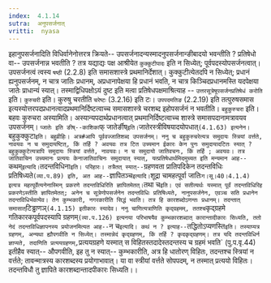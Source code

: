 ```yaml
---
index:  4.1.14
sutra:  अनुपसर्जनात्
vritti:  nyasa
---
```


इहानुपसर्जनादिति विधिर्वानेनोत्तरत्र क्रियते-- उपसर्जनादन्यस्मादनुपसर्जनान्ङीबादयो भवन्तीति ? प्रतिषेधो वा-- उपसर्जनान्न भवतीति ? तत्र यद्याद्यः पक्ष आश्रीयेत `कुक्कुटीपादः` इति न सिध्येत्; पूर्वपदस्योपसर्जनत्वात्। उपसर्जनत्वं त्वस्य `षष्ठी` (2.2.8) इति समासशास्त्रे प्रथमानिर्देशात्। कुक्कुटीत्येतदपि न सिध्येत्; प्रधानं ह्यनुपसर्जनम्, न चात्र जातिः प्रधानम्, अप्रधानापेक्षया हि प्रधानं भवति, न चात्र किञ्चिदप्रधानमस्ति यदपेक्षया जातेः प्राधान्यं स्यात्। तस्माद्विधिपक्षोऽयं दुष्ट इति मत्वा प्रतिषेधपक्षमाश्रित्याह -- `उत्तरसूत्रेषूपसर्जनप्रतिषेधं करोति` इति। `कुरुचरी` इति। कुरुषु चरतीति `चरेष्टः` (3.2.16) इति टः। `उपपदमतिङ` (2.2.19) इति तत्पुरुषसमास इत्यस्योत्तरपदप्रधानत्वादप्रथमानिर्दिष्टत्वाच्च समासशास्त्रे चरशब्द इहोपसर्जनं न भवतीति। `बहुकुरुचरा` इति। बहवः कुरुचरा अस्यामिति। अस्यान्यपदार्थप्रधानत्वात् प्रथमानिर्दिष्टत्वाच्च शास्त्रे समासपदानामत्रावयव उपसर्जनम्। `प्जातेः इति ङीष्--काशिका`फ् जातेर्ङीष्` इति। `जातेरस्त्रीविषयादयोपधात्` (4.1.63) इत्यनेन। `बहुकुक्कुटा` इति। बहुव्रीहिः। अत्र#आपि पूर्ववज्जातिशब्द उपसर्जनम्।
ननु च बहुकुरुचरेत्यत्र समुदायः स्त्रियां वर्त्तते, नावयवः न च समुदायष्टित्, किं तर्हि ? अवयवः तत्र टित उच्यमान ईकारः केन पुनः समुदायादटितः स्यात् ? बहुकुक्कुटेत्यत्रापि समुदायः स्त्रियां वर्त्तते, नावयवः। न च समुदायो जातिवचनः, किं तर्हि ; अवयवः। तत्र जातिवाचिन उच्यमानः प्रत्ययः केनाजातिवाचिनः समुदायात् स्यात्, यत्प्रतिषेधार्थमिदमुच्यत इति मन्यमान आह-- `कथम्` इत्यादि। `तदन्तविधिना` इति। परिहारः। तत्रैतत् स्यात्-- `ग्रहणवता प्रातिपदिकेन तदन्तविधिः प्रतिषिध्यते` (व्या.प.89) इति, अत आह-- `ज्ञापितञ्च` इत्यादि। `शूद्रा चामहत्पूर्वा जातिः` ग।सू।40।4.1.4) इत्यत्र महत्पूर्वेत्यनेनास्मिन् प्रकरणे तदन्तविधिरिति ज्ञापितमेतत्। `तथा च` इति। एवं सतीत्यर्थः यस्मात् पूर्वं तदन्तविधिरिह प्रकरणेऽस्तीति ज्ञापितमेतत्; अनेन च सूत्रेणोपसर्जनेन तदन्तविधिः प्रतिषिध्यते, नानुपसर्जनेन, एवञ्च सति प्रधानेन तदन्तविधिर्भवत्येव। तेन कुम्भकारी, नगरकारीति सिद्धं भवति। तत्र हि कारशब्दोऽणन्तः प्रधानम्। तदन्तात् समासात् `टिड्ढाणञ्` (4.1.15) इतीकारः स्यादेव। ननु चाणित्यत्राणिति कृद्ग्रहमम्, ततश्च `कृद्ग्रहमे गतिकारकपूर्वपदस्यापि ग्रहणम्` (व्या.प.126) इत्यनया परिभाषयैव कुम्भकारशब्दात् कारान्तादीकारः सिध्यति, ततो नेदं तदन्तविधिज्ञापनस्य प्रयोजनमित्यत आह-- `न च` इत्यादि। कथं न ? इत्याह-- `तद्धितोऽप्यणस्ति` इति। तस्याप्यत्र ग्रहणम्, अन्यथा ह्यौपगवीति न सिध्येत्। तस्मान्नेदं कृद्ग्रहणम्, किं तर्हि ? कृदकृद्ग्रहणम्। तत्र यदि तदन्तविधिर्न ज्ञाप्यते, तदाणिति प्रत्ययग्रहणम्, `प्रत्ययग्रहणे यस्मात् स विहितस्तदादेस्तदन्तस्य च ग्रहमं भवति` (पु.प.वृ.44) इतीहैव स्यात्-- औपगवीति, इह तु न स्यात्-- कुम्भकारीति, अत्र हि धातोरण् विहितः, तदन्तश्च स्त्रियां न वर्त्तते; तावन्मात्रस्य कारशब्दस्य प्रयोगाभावात्। या वा स्त्रीयां वर्त्तते सोपपदम्, न तस्मात् प्रत्ययो विहितः। तदन्तविधौ तु ज्ञापिते कारशब्दान्तादपीकारः सिध्यति।।

